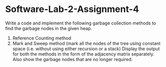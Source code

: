 # Software-Lab-2-Assignment-4
Write a code and implement the following  garbage collection methods to find the garbage nodes in the given heap.
1. Reference Counting method
2. Mark and Sweep method (mark all the nodes of the tree using constant space (i.e. without 
using either recursion or a stack)
Display the output for both the methods in the form of the adjacency matrix separately. Also show 
the garbage nodes that are no longer required.
